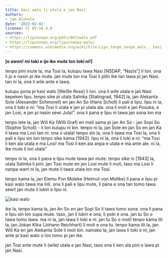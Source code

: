 ```yaml
---
title: kasi walo li utala e jan Nasi
authors:
- jan Alonola
date: '2022-02-01'
license: CC BY-SA 4.0
sources:
- https://liputenpo.org/pdfs/0011walo.pdf
- https://liputenpo.org/lipu/nanpa-walo/
- https://commons.wikimedia.org/wiki/File:Lipu_tenpo_nanpa_walo_-_kasi_walo.png
---
```


**[o awen! mi toki e ijo ike mute lon toki ni!]**

tenpo pini mute la, ma Tosi la, kulupu lawa Nasi [NSDAP, "Nazis"] li lon. ona li jo e nasin pi ike mute. jan mute lon ma Tosi li pilin ike tan lawa pi jan Nasi. tan ni la, ona li wile ante e lawa.

kulupu pona pi kasi walo [Weiße Rose] li lon. ona li wile utala e jan Nasi kepeken lipu. tenpo sike pi utala Salinka [Stalingrad, 1942] la, jan Alekanta Sole (Alexander Schmorell) en jan An So (Hans Scholl) li pali e lipu. lipu ni la, ona li toki e ni: “ma Tosi li utala e jan pi utala ala. ona li moli e jan Posuka, e jan Losi, e jan pi nasin sewi Juta!”. ona li pana e lipu ni tawa jan sona lon ma

tenpo lete la, jan Wili Ka (Willi Graf) en meli sama pi jan An So - jan Sopi So (Sophie Scholl) - li lon kulupu ni kin. tenpo ni la, jan Sole en jan So en jan Ka li tawa ma Losi tan ni: ona o utala! tenpo sin la, ona li tawa ma Tosi la, ona li pali e lipu sin lon tenpo sike kama [1943]. lipu ni la, ona li toki e ni: “ma Tosi li ken ala utala e ma Losi! ma Tosi li ken ala anpa e utala e ma ante ale. ni la, ike mute li lon utala”

tenpo ni la, ona li pana e lipu mute tawa jan mute. tenpo sike ni [1943] la, utala Salinka li pini. jan Tosi mute en jan Losi mute li moli, taso ma Losi li nanpa wan! ni la, jan mute li tawa utala lon ma Tosi.

tenpo kama la, jan Elemu Pon Moleke (Helmut von Moltke) li pana e lipu pi kasi walo tawa ma Inli. ona li pali e lipu mute, li pana e ona tan tomo tawa sewi! jan mute li lukin e lipu ni.

![kasi walo](https://upload.wikimedia.org/wikipedia/commons/c/c2/Lipu_tenpo_nanpa_walo_-_kasi_walo.png)

ike la, tenpo kama la, jan An So en jan Sopi So li tawa tomo sona. ona li pana e lipu sin lon supa mute. taso, jan li lukin e ona, li poki e ona. jan tu So o tawa tomo lawa. ma ni la, jan lawa li toki e ni: jan tu So o moli! tenpo kama lili la, jan Jokan Kika (Johann Reichhart) li moli e ona tu. tenpo kama lili la, jan Wili Ka en jan Alekanta Sole li moli kin. namako la, jan lawa li toki e ni; jan ante pi kasi walo o lon tomo pi jan ike.

jan Tosi ante mute li (wile) utala e jan Nasi, taso ona li ken ala pini e lawa pi jan Nasi.